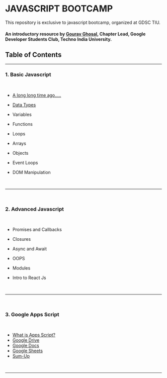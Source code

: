 # JAVASCRIPT BOOTCAMP
This repository is exclusive to javascript bootcamp, organized at GDSC TIU.
#### An introductory resource by [Gourav Ghosal](https://github.com/gourav221b), Chapter Lead, Google Developer Students Club, Techno India University.

## Table of Contents
---
### 1. Basic Javascript
<br />

   - [A long long time ago.....](Basic%20Javascript/01.DataType/LongTimeAgo.md)

   - [Data Types](Basic%20Javascript/01.DataType/01.DataType.md)
   - Variables
   - Functions
   - Loops
   - Arrays
   - Objects
   - Event Loops
   - DOM Manipulation  
   
<br />  

--- 
    
<br />


### 2. Advanced Javascript
<br />

  - Promises and Callbacks
  
  - Closures
  - Async and Await
  - OOPS
  - Modules
  - Intro to React Js
<br />

---
    
<br />


### 3. Google Apps Script
<br />

  - [What is Apps Script?](Google%20Apps%20Script/Intro.md)
  - [Google Drive](Google%20Apps%20Script/DriveApp.md)
  - [Google Docs](Google%20Apps%20Script/DocumentApp.md)
  - [Google Sheets](Google%20Apps%20Script/SpreadsheetApp.md)
  - [Sum-Up](Google%20Apps%20Script/Sum-Up.md)
  
<br />

---

